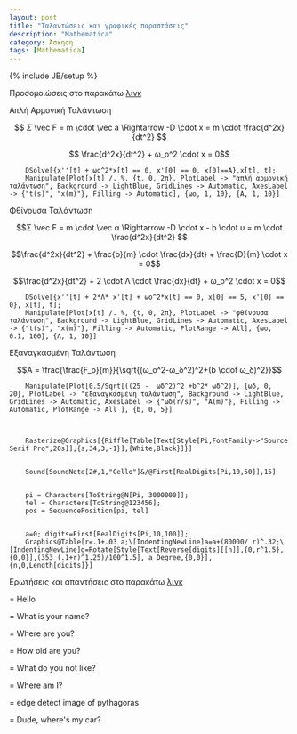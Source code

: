 ```yaml
---
layout: post
title: "Ταλαντώσεις και γραφικές παραστάσεις"
description: "Mathematica"
category: Άσκηση
tags: [Mathematica]
---
```

{% include JB/setup %}


Προσομοιώσεις στο παρακάτω [λινκ](https://www.wolframcloud.com/)


Απλή Αρμονική Ταλάντωση

$$ Σ \vec F = m \cdot \vec a \Rightarrow -D \cdot x = m \cdot \frac{d^2x}{dt^2} $$

$$ \frac{d^2x}{dt^2} + ω_ο^2 \cdot x = 0$$


		DSolve[{x''[t] + ωο^2*x[t] == 0, x'[0] == 0, x[0]==A},x[t], t];
		Manipulate[Plot[x[t] /. %, {t, 0, 2π}, PlotLabel -> "απλή αρμονική ταλάντωση", Background -> LightBlue, GridLines -> Automatic, AxesLabel -> {"t(s)", "x(m)"}, Filling -> Automatic], {ωο, 1, 10}, {A, 1, 10}]



Φθίνουσα Ταλάντωση

$$Σ \vec F = m \cdot \vec α \Rightarrow -D \cdot x - b \cdot υ = m \cdot \frac{d^2x}{dt^2} $$


$$\frac{d^2x}{dt^2} + \frac{b}{m} \cdot \frac{dx}{dt} + \frac{D}{m} \cdot x = 0$$


$$\frac{d^2x}{dt^2} + 2 \cdot Λ \cdot \frac{dx}{dt} + ω_ο^2 \cdot x = 0$$


		DSolve[{x''[t] + 2*Λ* x'[t] + ωο^2*x[t] == 0, x[0] == 5, x'[0] == 0}, x[t], t];
		Manipulate[Plot[x[t] /. %, {t, 0, 2π}, PlotLabel -> "φθίνουσα ταλάντωση", Background -> LightBlue, GridLines -> Automatic, AxesLabel -> {"t(s)", "x(m)"}, Filling -> Automatic, PlotRange -> All], {ωο, 0.1, 100}, {Λ, 1, 10}]


Εξαναγκασμένη Ταλάντωση


$$A = \frac{\frac{F_o}{m}}{\sqrt{(ω_ο^2-ω_δ^2)^2+(b \cdot ω_δ)^2}}$$


		Manipulate[Plot[0.5/Sqrt[((25 -  ωδ^2)^2 +b^2* ωδ^2)], {ωδ, 0, 20}, PlotLabel -> "εξαναγκασμένη ταλάντωση", Background -> LightBlue, GridLines -> Automatic, AxesLabel -> {"ωδ(r/s)", "A(m)"}, Filling -> Automatic, PlotRange -> All ], {b, 0, 5}]



		Rasterize@Graphics[{Riffle[Table[Text[Style[Pi,FontFamily->"Source Serif Pro",20s]],{s,34,3,-1}],{White,Black}]}]


		Sound[SoundNote[2#,1,"Cello"]&/@First[RealDigits[Pi,10,50]],15]


		pi = Characters[ToString@N[Pi, 3000000]];
		tel = Characters[ToString@123456];
		pos = SequencePosition[pi, tel]


		a=0; digits=First[RealDigits[Pi,10,100]]; 
		Graphics@Table[r=.1+.03 a;\[IndentingNewLine]a=a+(80000/ r)^.32;\[IndentingNewLine]g=Rotate[Style[Text[Reverse[digits][[n]],{0,r^1.5},{0,0}],(353 (.1+r)^1.25)/100^1.5], a Degree,{0,0}],{n,0,Length[digits]}]


Ερωτήσεις και απαντήσεις στο παρακάτω [λινκ](https://www.wolframalpha.com/)

= Hello

= What is your name?

= Where are you?

= How old are you?

= What do you not like?

= Where am I?

= edge detect image of pythagoras

= Dude, where's my car?
